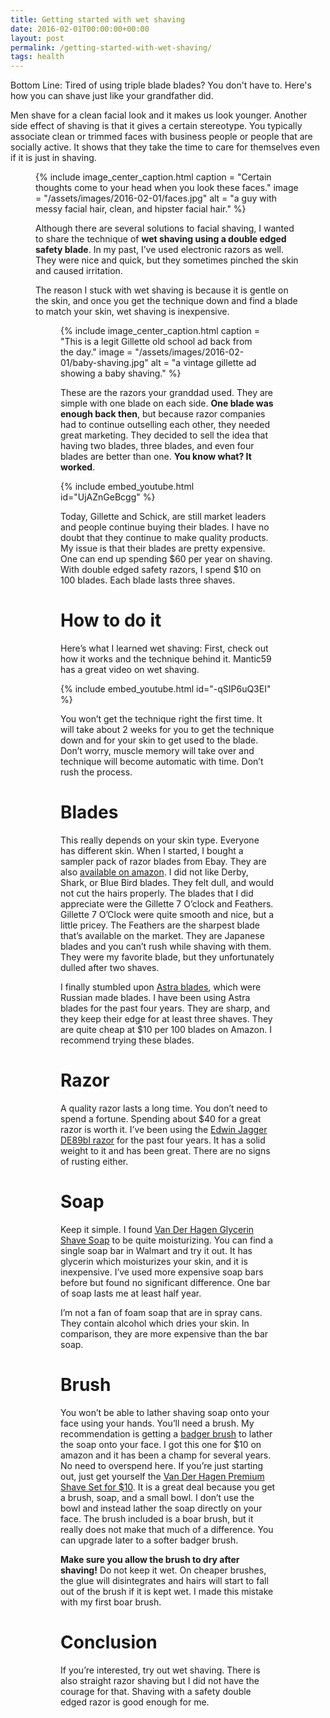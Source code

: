 ```yaml
---
title: Getting started with wet shaving
date: 2016-02-01T00:00:00+00:00
layout: post
permalink: /getting-started-with-wet-shaving/
tags: health
---
```


Bottom Line: Tired of using triple blade blades? You don't have to. Here's how you can shave just like your grandfather did.

Men shave for a clean facial look and it makes us look younger. Another side effect of shaving is that it gives a certain stereotype. You typically associate clean or trimmed faces with business people or people that are socially active. It shows that they take the time to care for themselves even if it is just in shaving.<figure class="wp-caption"> 

{% include image_center_caption.html 
    caption = "Certain thoughts come to your head when you look these faces."
    image = "/assets/images/2016-02-01/faces.jpg"
    alt = "a guy with messy facial hair, clean, and hipster facial hair."
%}

Although there are several solutions to facial shaving, I wanted to share the technique of **wet shaving using a double edged safety blade**. In my past, I’ve used electronic razors as well. They were nice and quick, but they sometimes pinched the skin and caused irritation.

The reason I stuck with wet shaving is because it is gentle on the skin, and once you get the technique down and find a blade to match your skin, wet shaving is inexpensive.<figure class="wp-caption"> 

{% include image_center_caption.html 
    caption = "This is a legit Gillette old school ad back from the day."
    image = "/assets/images/2016-02-01/baby-shaving.jpg"
    alt = "a vintage gillette ad showing a baby shaving."
%}

These are the razors your granddad used. They are simple with one blade on each side. **One blade was enough back then**, but because razor companies had to continue outselling each other, they needed great marketing. They decided to sell the idea that having two blades, three blades, and even four blades are better than one. **You know what? It worked**.

{% include embed_youtube.html id="UjAZnGeBcgg" %}

Today, Gillette and Schick, are still market leaders and people continue buying their blades. I have no doubt that they continue to make quality products. My issue is that their blades are pretty expensive. One can end up spending $60 per year on shaving. With double edged safety razors, I spend $10 on 100 blades. Each blade lasts three shaves.

# How to do it

Here’s what I learned wet shaving: First, check out how it works and the technique behind it. Mantic59 has a great video on wet shaving.

{% include embed_youtube.html id="-qSIP6uQ3EI" %}

You won’t get the technique right the first time. It will take about 2 weeks for you to get the technique down and for your skin to get used to the blade. Don’t worry, muscle memory will take over and technique will become automatic with time. Don’t rush the process.

# Blades

This really depends on your skin type. Everyone has different skin. When I started, I bought a sampler pack of razor blades from Ebay. They are also <a href="http://www.amazon.com/FEATHER-Oclock-SILVER-Blade-Sampler/dp/B004UIZFQW/ref=sr_1_4?ie=UTF8&qid=1454343092&sr=8-4&keywords=de+blades+pack" target="_blank" rel="noopener noreferrer">available on amazon</a>. I did not like Derby, Shark, or Blue Bird blades. They felt dull, and would not cut the hairs properly. The blades that I did appreciate were the Gillette 7 O’clock and Feathers. Gillette 7 O’Clock were quite smooth and nice, but a little pricey. The Feathers are the sharpest blade that’s available on the market. They are Japanese blades and you can’t rush while shaving with them. They were my favorite blade, but they unfortunately dulled after two shaves.

I finally stumbled upon <a href="http://www.amazon.com/Astra-Superior-Platinum-Personal-Healthcare/dp/B00EXPTR0W/ref=sr_1_3?ie=UTF8&qid=1454352113&sr=8-3&keywords=astra+blades" target="_blank" rel="noopener noreferrer">Astra blades</a>, which were Russian made blades. I have been using Astra blades for the past four years. They are sharp, and they keep their edge for at least three shaves. They are quite cheap at $10 per 100 blades on Amazon. I recommend trying these blades.

# Razor

A quality razor lasts a long time. You don’t need to spend a fortune. Spending about $40 for a great razor is worth it. I’ve been using the <a href="http://www.amazon.com/gp/product/B003LW4L2W?psc=1&redirect=true&ref_=oh_aui_search_detailpage" target="_blank" rel="noopener noreferrer">Edwin Jagger DE89bl razor</a> for the past four years. It has a solid weight to it and has been great. There are no signs of rusting either.

# Soap

Keep it simple. I found <a href="http://www.walgreens.com/store/c/van-der-hagen-deluxe-shave-soap/ID=prod1898-product?ext=gooPersonal_Care_PLA_Shave_Cream_Soaps_Foams_ampersand_Brushes_prod1898_pla&adtype=pla&kpid=sku301898&sst=e9a5c745-4cab-457d-91ab-3119fac56459" target="_blank" rel="noopener noreferrer">Van Der Hagen Glycerin Shave Soap</a> to be quite moisturizing. You can find a single soap bar in Walmart and try it out. It has glycerin which moisturizes your skin, and it is inexpensive. I’ve used more expensive soap bars before but found no significant difference. One bar of soap lasts me at least half year.

I’m not a fan of foam soap that are in spray cans. They contain alcohol which dries your skin. In comparison, they are more expensive than the bar soap.

# Brush

You won’t be able to lather shaving soap onto your face using your hands. You’ll need a brush. My recommendation is getting a <a href="http://www.amazon.com/Valentines-Day-Gifts-Sale-Professional/dp/B016I77CJA/ref=sr_1_1?s=beauty&ie=UTF8&qid=1454343857&sr=1-1-spons&keywords=badger+brush&psc=1" target="_blank" rel="noopener noreferrer">badger brush</a> to lather the soap onto your face. I got this one for $10 on amazon and it has been a champ for several years. No need to overspend here. If you’re just starting out, just get yourself the <a href="http://www.walmart.com/ip/Van-Der-Hagen-Premium-Shave-Set-2.5-oz/10317347" target="_blank" rel="noopener noreferrer">Van Der Hagen Premium Shave Set for $10</a>. It is a great deal because you get a brush, soap, and a small bowl. I don’t use the bowl and instead lather the soap directly on your face. The brush included is a boar brush, but it really does not make that much of a difference. You can upgrade later to a softer badger brush.

**Make sure you allow the brush to dry after shaving!** Do not keep it wet. On cheaper brushes, the glue will disintegrates and hairs will start to fall out of the brush if it is kept wet. I made this mistake with my first boar brush.

# Conclusion

If you’re interested, try out wet shaving. There is also straight razor shaving but I did not have the courage for that. Shaving with a safety double edged razor is good enough for me.